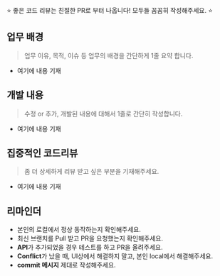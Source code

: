⭐️ 좋은 코드 리뷰는 친절한 PR로 부터 나옵니다! 모두들 꼼꼼히 작성해주세요. ⭐️

## 업무 배경
> 업무 이유, 목적, 이슈 등 업무의 배경을 간단하게 1줄 요약 합니다.

* 여기에 내용 기재

## 개발 내용
> 수정 or 추가, 개발된 내용에 대해서 1줄로 간단히 작성합니다.

* 여기에 내용 기재

## 집중적인 코드리뷰
> 좀 더 상세하게 리뷰 받고 싶은 부분을 기재해주세요.

* 여기에 내용 기재

## 리마인더
* 본인의 로컬에서 정상 동작하는지 확인해주세요.
* 최신 브랜치를 Pull 받고 PR을 요청했는지 확인해주세요.
* **API**가 추가되었을 경우 테스트를 하고 PR을 올려주세요.
* **Conflict**가 났을 때, UI상에서 해결하지 말고, 본인 local에서 해결해주세요.
* **commit 메시지** 제대로 작성해주세요.